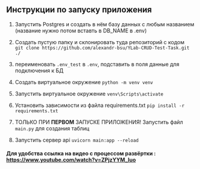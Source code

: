 ## Инструкции по запуску приложения

1) Запустить Postgres и создать в нём базу данных с любым названием (название нужно потом вставть в DB_NAME в .env)

2) Создать пустую папку и склонировать туда репозиторий с кодом <br>
```git clone https://github.com/alexandr-bsu/YLab-CRUD-Test-Task.git ./```

3) переименовать ```.env_test``` в ```.env```, подставить в поля данные для подключения к БД

4) Создать виртуальное окружение 
```python -m venv venv```

5) Запустить виртуальное окружение
```venv\Scripts\activate```

6) Установить зависимости из файла requirements.txt
```pip install -r requirements.txt```

7) ТОЛЬКО ПРИ **ПЕРВОМ** ЗАПУСКЕ ПРИЛОЖЕНИЯ! Запустить файл ```main.py``` для создания таблиц

8) Запустить сервер api
```uvicorn main:app --reload```


#### Для удобства ссылка на видео с процессом развёртки : https://www.youtube.com/watch?v=ZPjzYYM_Iuo
